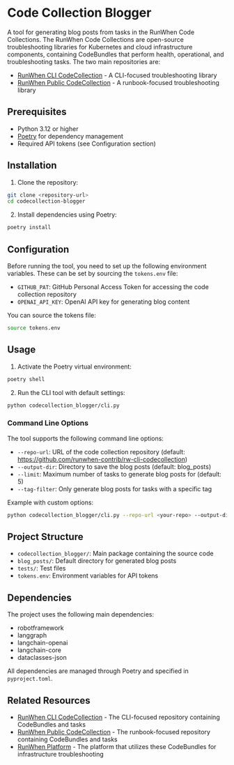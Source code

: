 # Code Collection Blogger

A tool for generating blog posts from tasks in the RunWhen Code Collections. The RunWhen Code Collections are open-source troubleshooting libraries for Kubernetes and cloud infrastructure components, containing CodeBundles that perform health, operational, and troubleshooting tasks. The two main repositories are:

- [RunWhen CLI CodeCollection](https://github.com/runwhen-contrib/rw-cli-codecollection) - A CLI-focused troubleshooting library
- [RunWhen Public CodeCollection](https://github.com/runwhen-contrib/rw-public-codecollection) - A runbook-focused troubleshooting library

## Prerequisites

- Python 3.12 or higher
- [Poetry](https://python-poetry.org/docs/) for dependency management
- Required API tokens (see Configuration section)

## Installation

1. Clone the repository:
```bash
git clone <repository-url>
cd codecollection-blogger
```

2. Install dependencies using Poetry:
```bash
poetry install
```

## Configuration

Before running the tool, you need to set up the following environment variables. These can be set by sourcing the `tokens.env` file:

- `GITHUB_PAT`: GitHub Personal Access Token for accessing the code collection repository
- `OPENAI_API_KEY`: OpenAI API key for generating blog content

You can source the tokens file:
```bash
source tokens.env
```

## Usage

1. Activate the Poetry virtual environment:
```bash
poetry shell
```

2. Run the CLI tool with default settings:
```bash
python codecollection_blogger/cli.py
```

### Command Line Options

The tool supports the following command line options:

- `--repo-url`: URL of the code collection repository (default: https://github.com/runwhen-contrib/rw-cli-codecollection)
- `--output-dir`: Directory to save the blog posts (default: blog_posts)
- `--limit`: Maximum number of tasks to generate blog posts for (default: 5)
- `--tag-filter`: Only generate blog posts for tasks with a specific tag

Example with custom options:
```bash
python codecollection_blogger/cli.py --repo-url <your-repo> --output-dir my_posts --limit 10 --tag-filter "tutorial"
```

## Project Structure

- `codecollection_blogger/`: Main package containing the source code
- `blog_posts/`: Default directory for generated blog posts
- `tests/`: Test files
- `tokens.env`: Environment variables for API tokens

## Dependencies

The project uses the following main dependencies:
- robotframework
- langgraph
- langchain-openai
- langchain-core
- dataclasses-json

All dependencies are managed through Poetry and specified in `pyproject.toml`.

## Related Resources

- [RunWhen CLI CodeCollection](https://github.com/runwhen-contrib/rw-cli-codecollection) - The CLI-focused repository containing CodeBundles and tasks
- [RunWhen Public CodeCollection](https://github.com/runwhen-contrib/rw-public-codecollection) - The runbook-focused repository containing CodeBundles and tasks
- [RunWhen Platform](https://registry.runwhen.com) - The platform that utilizes these CodeBundles for infrastructure troubleshooting

